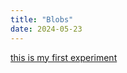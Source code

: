 ```yaml
---
title: "Blobs"
date: 2024-05-23
---
```


[this is my first experiment](/Coding-BLog/codeExperiments/blob-expo1/index.html)

